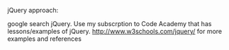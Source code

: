 jQuery approach:

google search jQuery. 
Use my subscrption to Code Academy that has lessons/examples of jQuery.
http://www.w3schools.com/jquery/    for more examples and references

